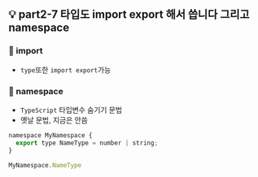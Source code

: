## 💡 part2-7 타입도 import export 해서 씁니다 그리고 namespace

### 🔹 import

- `type`또한 `import export`가능

### 🔹 namespace

- `TypeScript` 타입변수 숨기기 문법
- 옛날 문법, 지금은 안씀

```javascript
namespace MyNamespace {
  export type NameType = number | string;
}

MyNamespace.NameType
```
